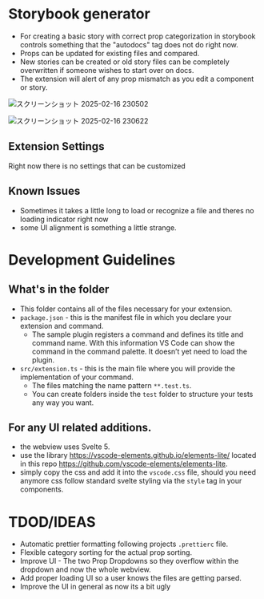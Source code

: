 # Storybook generator

* For creating a basic story with correct prop categorization in storybook controls something that the "autodocs" tag does not do right now.
* Props can be updated for existing files and compared.
* New stories can be created or old story files can be completely overwritten if someone wishes to start over on docs.
* The extension will alert of any prop mismatch as you edit a component or story.

![スクリーンショット 2025-02-16 230502](https://github.com/user-attachments/assets/d50c230e-5f51-431f-919f-6774b77a8d09)

![スクリーンショット 2025-02-16 230622](https://github.com/user-attachments/assets/3b85f47e-e0c3-49f4-85e2-d35e87897366)

## Extension Settings

Right now there is no settings that can be customized

## Known Issues

* Sometimes it takes a little long to load or recognize a file and theres no loading indicator right now
* some UI alignment is something a little strange.

# Development Guidelines

## What's in the folder

* This folder contains all of the files necessary for your extension.
* `package.json` - this is the manifest file in which you declare your extension and command.
  * The sample plugin registers a command and defines its title and command name. With this information VS Code can show the command in the command palette. It doesn’t yet need to load the plugin.
* `src/extension.ts` - this is the main file where you will provide the implementation of your command.
  * The files matching the name pattern `**.test.ts`.
  * You can create folders inside the `test` folder to structure your tests any way you want.

## For any UI related additions.

* the webview uses Svelte 5.
* use the library https://vscode-elements.github.io/elements-lite/ located in this repo https://github.com/vscode-elements/elements-lite.
* simply copy the css and add it into the `vscode.css` file, should you need anymore css follow standard svelte styling via the `style` tag in your components.


# TDOD/IDEAS

* Automatic prettier formatting following projects `.prettierc` file.
* Flexible category sorting for the actual prop sorting.
* Improve UI - The two Prop Dropdowns so they overflow within the dropdown and now the whole webview.
* Add proper loading UI so a user knows the files are getting parsed.
* Improve the UI in general as now its a bit ugly
